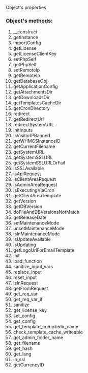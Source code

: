 Object's properties

### Object's methods:
1. __construct
1. getInstance
1. importConfig
1. getLicense
1. getLicenseClientKey
1. setPhpSelf
1. getPhpSelf
1. setRemoteIp
1. getRemoteIp
1. getDatabaseObj
1. getApplicationConfig
1. getAttachmentsDir
1. getDownloadsDir
1. getTemplatesCacheDir
1. getCronDirectory
1. redirect
1. getRedirectUrl
1. redirectSystemURL
1. initInputs
1. isVisitorIPBanned
1. getWHMCSInstanceID
1. getCurrentFilename
1. getSystemURL
1. getSystemSSLURL
1. getSystemSSLURLOrFail
1. isSSLAvailable
1. isApiRequest
1. isClientAreaRequest
1. isAdminAreaRequest
1. isExecutingViaCron
1. getClientAreaTemplate
1. getVersion
1. getDBVersion
1. doFileAndDBVersionsNotMatch
1. getReleaseDate
1. setMaintenanceMode
1. unsetMaintenanceMode
1. isInMaintenanceMode
1. isUpdateAvailable
1. isUpdating
1. getLogoUrlForEmailTemplate
1. init
1. load_function
1. sanitize_input_vars
1. replace_input
1. reset_input
1. isInRequest
1. getFromRequest
1. get_req_var
1. get_req_var_if
1. sanitize
1. get_license_key
1. set_config
1. get_config
1. get_template_compiledir_name
1. check_template_cache_writeable
1. get_admin_folder_name
1. get_filename
1. get_hash
1. get_lang
1. in_ssl
1. getCurrencyID
